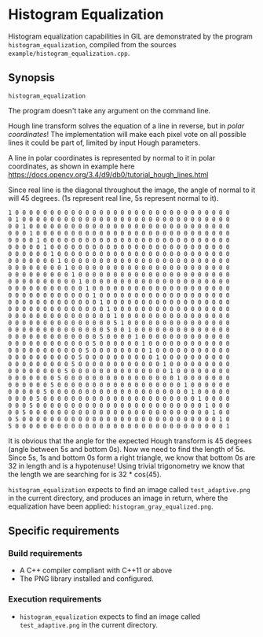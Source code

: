 # Histogram Equalization

Histogram equalization capabilities in GIL are demonstrated by the program `histogram_equalization`, compiled from the sources `example/histogram_equalization.cpp`.

## Synopsis
`histogram_equalization`

The program doesn't take any argument on the command line.

Hough line transform solves the equation of a line in reverse, but in *polar coordinates*! The implementation will make each pixel vote on all possible lines it could be part of, limited by input Hough parameters.

A line in polar coordinates is represented by normal to it in polar coordinates, as shown in example here 
https://docs.opencv.org/3.4/d9/db0/tutorial_hough_lines.html

Since real line is the diagonal throughout the image, the angle of normal to it will 45 degrees. (1s represent real line, 5s represent normal to it).

```
1 0 0 0 0 0 0 0 0 0 0 0 0 0 0 0 0 0 0 0 0 0 0 0 0 0 0 0 0 0 0 0 
0 1 0 0 0 0 0 0 0 0 0 0 0 0 0 0 0 0 0 0 0 0 0 0 0 0 0 0 0 0 0 0 
0 0 1 0 0 0 0 0 0 0 0 0 0 0 0 0 0 0 0 0 0 0 0 0 0 0 0 0 0 0 0 0 
0 0 0 1 0 0 0 0 0 0 0 0 0 0 0 0 0 0 0 0 0 0 0 0 0 0 0 0 0 0 0 0 
0 0 0 0 1 0 0 0 0 0 0 0 0 0 0 0 0 0 0 0 0 0 0 0 0 0 0 0 0 0 0 0 
0 0 0 0 0 1 0 0 0 0 0 0 0 0 0 0 0 0 0 0 0 0 0 0 0 0 0 0 0 0 0 0 
0 0 0 0 0 0 1 0 0 0 0 0 0 0 0 0 0 0 0 0 0 0 0 0 0 0 0 0 0 0 0 0 
0 0 0 0 0 0 0 1 0 0 0 0 0 0 0 0 0 0 0 0 0 0 0 0 0 0 0 0 0 0 0 0 
0 0 0 0 0 0 0 0 1 0 0 0 0 0 0 0 0 0 0 0 0 0 0 0 0 0 0 0 0 0 0 0 
0 0 0 0 0 0 0 0 0 1 0 0 0 0 0 0 0 0 0 0 0 0 0 0 0 0 0 0 0 0 0 0 
0 0 0 0 0 0 0 0 0 0 1 0 0 0 0 0 0 0 0 0 0 0 0 0 0 0 0 0 0 0 0 0 
0 0 0 0 0 0 0 0 0 0 0 1 0 0 0 0 0 0 0 0 0 0 0 0 0 0 0 0 0 0 0 0 
0 0 0 0 0 0 0 0 0 0 0 0 1 0 0 0 0 0 0 0 0 0 0 0 0 0 0 0 0 0 0 0 
0 0 0 0 0 0 0 0 0 0 0 0 0 1 0 0 0 0 0 0 0 0 0 0 0 0 0 0 0 0 0 0 
0 0 0 0 0 0 0 0 0 0 0 0 0 0 1 0 0 0 0 0 0 0 0 0 0 0 0 0 0 0 0 0 
0 0 0 0 0 0 0 0 0 0 0 0 0 0 0 1 0 0 0 0 0 0 0 0 0 0 0 0 0 0 0 0 
0 0 0 0 0 0 0 0 0 0 0 0 0 0 0 5 1 0 0 0 0 0 0 0 0 0 0 0 0 0 0 0 
0 0 0 0 0 0 0 0 0 0 0 0 0 0 5 0 0 1 0 0 0 0 0 0 0 0 0 0 0 0 0 0 
0 0 0 0 0 0 0 0 0 0 0 0 0 5 0 0 0 0 1 0 0 0 0 0 0 0 0 0 0 0 0 0 
0 0 0 0 0 0 0 0 0 0 0 0 5 0 0 0 0 0 0 1 0 0 0 0 0 0 0 0 0 0 0 0 
0 0 0 0 0 0 0 0 0 0 0 5 0 0 0 0 0 0 0 0 1 0 0 0 0 0 0 0 0 0 0 0 
0 0 0 0 0 0 0 0 0 0 5 0 0 0 0 0 0 0 0 0 0 1 0 0 0 0 0 0 0 0 0 0 
0 0 0 0 0 0 0 0 0 5 0 0 0 0 0 0 0 0 0 0 0 0 1 0 0 0 0 0 0 0 0 0 
0 0 0 0 0 0 0 0 5 0 0 0 0 0 0 0 0 0 0 0 0 0 0 1 0 0 0 0 0 0 0 0 
0 0 0 0 0 0 0 5 0 0 0 0 0 0 0 0 0 0 0 0 0 0 0 0 1 0 0 0 0 0 0 0 
0 0 0 0 0 0 5 0 0 0 0 0 0 0 0 0 0 0 0 0 0 0 0 0 0 1 0 0 0 0 0 0 
0 0 0 0 0 5 0 0 0 0 0 0 0 0 0 0 0 0 0 0 0 0 0 0 0 0 1 0 0 0 0 0 
0 0 0 0 5 0 0 0 0 0 0 0 0 0 0 0 0 0 0 0 0 0 0 0 0 0 0 1 0 0 0 0 
0 0 0 5 0 0 0 0 0 0 0 0 0 0 0 0 0 0 0 0 0 0 0 0 0 0 0 0 1 0 0 0 
0 0 5 0 0 0 0 0 0 0 0 0 0 0 0 0 0 0 0 0 0 0 0 0 0 0 0 0 0 1 0 0 
0 5 0 0 0 0 0 0 0 0 0 0 0 0 0 0 0 0 0 0 0 0 0 0 0 0 0 0 0 0 1 0 
5 0 0 0 0 0 0 0 0 0 0 0 0 0 0 0 0 0 0 0 0 0 0 0 0 0 0 0 0 0 0 1 
```

It is obvious that the angle for the expected Hough transform is 45 degrees (angle between 5s and bottom 0s). Now we 
need to find the length of 5s. Since 5s, 1s and bottom 0s form a right triangle, we know that bottom 0s are 32 in length
and is a hypotenuse! Using trivial trigonometry we know that the length we are searching for is 32 * cos(45).  

`histogram_equalization` expects to find an image called `test_adaptive.png` in the current directory, and produces an image in return, where the equalization have been applied: `histogram_gray_equalized.png`.

## Specific requirements

### Build requirements
- A C++ compiler compliant with C++11 or above
- The PNG library installed and configured.

### Execution requirements
- `histogram_equalization` expects to find an image called `test_adaptive.png` in the current directory.
